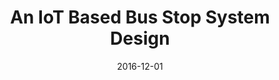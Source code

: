 ---
title: "An IoT Based Bus Stop System Design"
collection: publications
permalink: /publication/01_an-IoT-based-bus-stop-system-design
date: 2016-12-01
venue: 'the Conference Book'
paperurl: 'https://www.researchgate.net/publication/309250248_An_IoT_Based_Bus_Stop_System_Design'
citation: 'Satar, B. (2016). An IoT based bus stop system design. National Conference on Electrical and
Electronics Engineering ELECO, 1-3 December 2016 Bursa, Turkey'
---